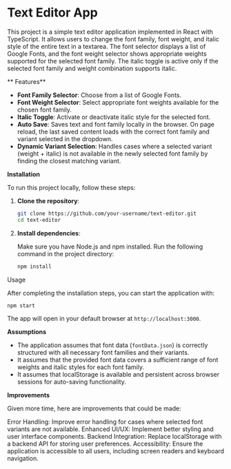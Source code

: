 # Text Editor App

This project is a simple text editor application implemented in React with TypeScript. It allows users to change the font family, font weight, and italic style of the entire text in a textarea. The font selector displays a list of Google Fonts, and the font weight selector shows appropriate weights supported for the selected font family. The italic toggle is active only if the selected font family and weight combination supports italic.

** Features**

- **Font Family Selector**: Choose from a list of Google Fonts.
- **Font Weight Selector**: Select appropriate font weights available for the chosen font family.
- **Italic Toggle**: Activate or deactivate italic style for the selected font.
- **Auto Save**: Saves text and font family locally in the browser. On page reload, the last saved content loads with the correct font family and variant selected in the dropdown.
- **Dynamic Variant Selection**: Handles cases where a selected variant (weight + italic) is not available in the newly selected font family by finding the closest matching variant.

 **Installation**

To run this project locally, follow these steps:

1. **Clone the repository**:

   ```bash
   git clone https://github.com/your-username/text-editor.git
   cd text-editor
   ```

2. **Install dependencies**:

   Make sure you have Node.js and npm installed. Run the following command in the project directory:

   ```bash
   npm install
   ```

 Usage

After completing the installation steps, you can start the application with:

```bash
npm start
```

The app will open in your default browser at `http://localhost:3000`.

**Assumptions**

- The application assumes that font data (`fontData.json`) is correctly structured with all necessary font families and their variants.
- It assumes that the provided font data covers a sufficient range of font weights and italic styles for each font family.
- It assumes that localStorage is available and persistent across browser sessions for auto-saving functionality.

 **Improvements**

Given more time, here are improvements that could be made:

Error Handling: Improve error handling for cases where selected font variants are not available.
Enhanced UI/UX: Implement better styling and user interface components.
Backend Integration: Replace localStorage with a backend API for storing user preferences.
Accessibility: Ensure the application is accessible to all users, including screen readers and keyboard navigation.



